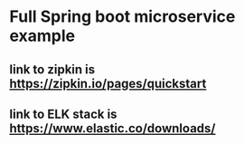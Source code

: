 # Full Spring boot microservice example

## link to zipkin is https://zipkin.io/pages/quickstart

## link to ELK stack is https://www.elastic.co/downloads/
